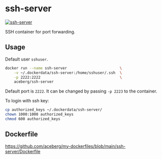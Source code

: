 # ssh-server
[![ssh-server](https://github.com/aceberg/my-dockerfiles/actions/workflows/ssh-server.yml/badge.svg)](https://github.com/aceberg/my-dockerfiles/actions/workflows/ssh-server.yml)

SSH container for port forwarding.

## Usage
Default user `sshuser`.
```sh
docker run --name ssh-server                        \
    -v ~/.dockerdata/ssh-server:/home/sshuser/.ssh  \
    -p 2222:2222                                    \
    aceberg/ssh-server
```
Default port is `2222`. It can be changed by passing `-p 2223` to the container.

To login with ssh key:
```sh
cp authorized_keys ~/.dockerdata/ssh-server/
chown 1000:1000 authorized_keys
chmod 600 authorized_keys
```

## Dockerfile

https://github.com/aceberg/my-dockerfiles/blob/main/ssh-server/Dockerfile



